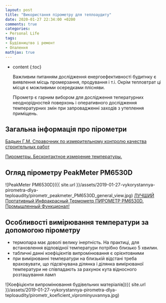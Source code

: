 ```yaml
---
layout: post
title: "Використання пірометру для теплоаудиту"
date: 2020-01-27 22:34:00 +0200
comments: true
categories:
- Personal Life
tags:
- Будівництво і ремонт
- Опалення
mathjax: true
---
```


* content
{:toc}

  Важливим питанням дослідження енергоефективності будитнку є виявлення місць промерзання, продування і т.і.
  Окрім тепловтрат ці місця є можливими осередками плісняви.

  Пірометр є гарним вибором для дослідження тепературних неоднорідностей поверхонь і оперативного дослідження температурних змін при запровадженні заходів з утеплення приміщень.





## Загальна інформація про пірометри
  
  [Бадьин Г.М. Справочник по измерительному контролю качества строительных работ](https://books.google.com.ua/books?id=7M0Ew-3NiaoC&pg=PA126#v=onepage&q&f=false)

  [Пирометры. Бесконтактное измерение температуры.](https://www.youtube.com/watch?v=PhyyJC1Vlvk)



## Огляд пірометру PeakMeter PM6530D

  ![PeakMeter PM6530D]({{ site.url }}/assets/2019-01-27-vykorystannya-pirometra-dlya-teploaudity/pirometr_peakmeter_PM6530D_general_view.jpg)
  [ЛУЧШИЙ Портативный Инфракрасный Термометр ПИРОМЕТР PM6530D. Промышленный Функционал!](https://www.youtube.com/watch?v=dMfn6vVV0Qk)



## Особливості вимірювання температури за допомогою пірометру

  *  термопара має доволі велику інертність. На практиці, для встановлення відповідної температури потрібно близько 5 хвилин.
  *  табличні данні коефіцієнтів випромінювання є орієнтовними
  *  при вимірюванні температури на близькій відстані треба враховувати, що підсвічувана ділянка і ділянка вимірюваної температури не співпадають за рахунок кута відносного розташування ламп

  ![Коефіцієнти випромінювання будівельних матеріалів]({{ site.url }}/assets/2019-01-27-vykorystannya-pirometra-dlya-teploaudity/pirometr_koeficient_viprominyuvannya.jpg)
